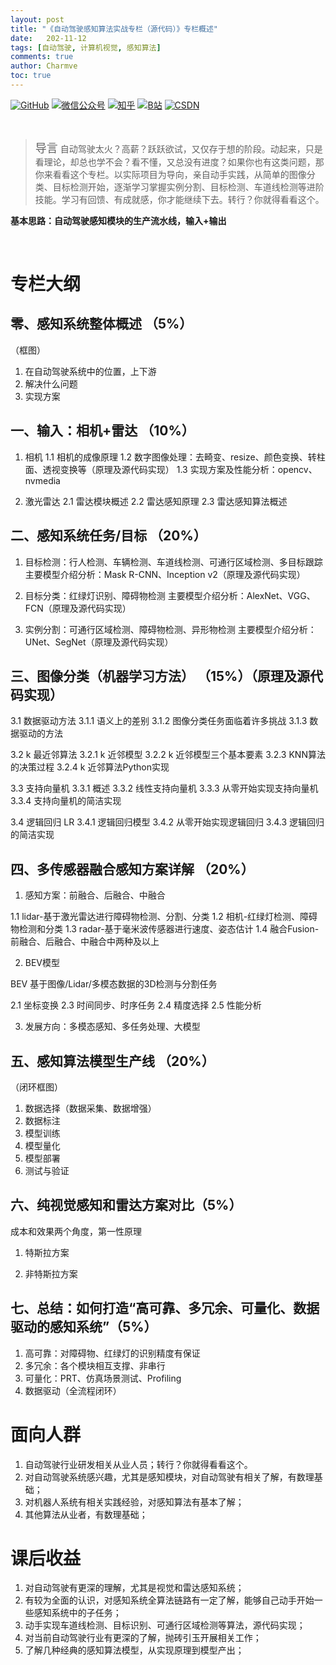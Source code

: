```yaml
---
layout: post
title: "《自动驾驶感知算法实战专栏（源代码）》专栏概述"
date:   202-11-12
tags: [自动驾驶, 计算机视觉, 感知算法]
comments: true
author: Charmve
toc: true
---
```


<p align="left">
  <a href="https://github.com/Charmve"><img src="https://img.shields.io/badge/GitHub-@Charmve-000000.svg?logo=GitHub" alt="GitHub" target="_blank"></a> <a href="https://imgconvert.csdnimg.cn/aHR0cHM6Ly9tbWJpei5xcGljLmNuL21tYml6X3BuZy9aTmRoV05pYjNJUkIzZk5ldWVGZEQ4YnZ4cXlzbXRtRktUTGdFSXZOMUdnTHhDNXV0Y1VBZVJ0T0lJa0hTZTVnVGowamVtZUVOQTJJMHhiU0xjQ3VrVVEvNjQw?x-oss-process=image/format,png" target="_blank" ><img src="https://img.shields.io/badge/公众号-@迈微AI研习社-000000.svg?style=flat-square&amp;logo=WeChat" alt="微信公众号"/></a> <a href="https://www.zhihu.com/people/MaiweiE-com" target="_blank" ><img src="https://img.shields.io/badge/%E7%9F%A5%E4%B9%8E-@Charmve-000000.svg?style=flat-square&amp;logo=Zhihu" alt="知乎"/></a> <a href="https://space.bilibili.com/62079686" target="_blank"><img src="https://img.shields.io/badge/B站-@Charmve-000000.svg?style=flat-square&amp;logo=Bilibili" alt="B站"/></a> <a href="https://blog.csdn.net/Charmve" target="_blank"><img src="https://img.shields.io/badge/CSDN-@Charmve-000000.svg?style=flat-square&amp;logo=CSDN" alt="CSDN"/></a>
</p>

<br>

><font size = 4>导言</font>
>自动驾驶太火？高薪？跃跃欲试，又仅存于想的阶段。动起来，只是看理论，却总也学不会？看不懂，又总没有进度？如果你也有这类问题，那你来看看这个专栏。以实际项目为导向，亲自动手实践，从简单的图像分类、目标检测开始，逐渐学习掌握实例分割、目标检测、车道线检测等进阶技能。学习有回馈、有成就感，你才能继续下去。转行？你就得看看这个。

**基本思路：自动驾驶感知模块的生产流水线，输入+输出**

<br>

# 专栏大纲

## 零、感知系统整体概述 （5%）
（框图）

1. 在自动驾驶系统中的位置，上下游
2. 解决什么问题
3. 实现方案

## 一、输入：相机+雷达 （10%）
1. 相机
1.1 相机的成像原理
1.2 数字图像处理：去畸变、resize、颜色变换、转柱面、透视变换等（原理及源代码实现）
1.3 实现方案及性能分析：opencv、nvmedia

2. 激光雷达
2.1 雷达模块概述
2.2 雷达感知原理
2.3 雷达感知算法概述

## 二、感知系统任务/目标 （20%）
1. 目标检测：行人检测、车辆检测、车道线检测、可通行区域检测、多目标跟踪
主要模型介绍分析：Mask R-CNN、Inception v2（原理及源代码实现）

2. 目标分类：红绿灯识别、障碍物检测
主要模型介绍分析：AlexNet、VGG、FCN（原理及源代码实现）

3. 实例分割：可通行区域检测、障碍物检测、异形物检测
主要模型介绍分析：UNet、SegNet（原理及源代码实现）

## 三、图像分类（机器学习方法） （15%）（原理及源代码实现）
3.1 数据驱动方法
  3.1.1 语义上的差别
  3.1.2 图像分类任务面临着许多挑战
  3.1.3 数据驱动的方法

3.2 k 最近邻算法
  3.2.1 k 近邻模型
  3.2.2 k 近邻模型三个基本要素
  3.2.3 KNN算法的决策过程
  3.2.4 k 近邻算法Python实现

3.3 支持向量机
  3.3.1 概述
  3.3.2 线性支持向量机
  3.3.3 从零开始实现支持向量机
  3.3.4 支持向量机的简洁实现

3.4 逻辑回归 LR
  3.4.1 逻辑回归模型
  3.4.2 从零开始实现逻辑回归
  3.4.3 逻辑回归的简洁实现

## 四、多传感器融合感知方案详解 （20%）

1. 感知方案：前融合、后融合、中融合

1.1 lidar-基于激光雷达进行障碍物检测、分割、分类
1.2 相机-红绿灯检测、障碍物检测和分类
1.3 radar-基于毫米波传感器进行速度、姿态估计
1.4 融合Fusion-前融合、后融合、中融合中两种及以上

2. BEV模型

BEV 基于图像/Lidar/多模态数据的3D检测与分割任务

2.1 坐标变换
2.3 时间同步、时序任务
2.4 精度选择
2.5 性能分析

3. 发展方向：多模态感知、多任务处理、大模型

## 五、感知算法模型生产线 （20%）
（闭环框图）
1. 数据选择（数据采集、数据增强）
2. 数据标注
3. 模型训练
4. 模型量化
5. 模型部署
6. 测试与验证

## 六、纯视觉感知和雷达方案对比（5%）

成本和效果两个角度，第一性原理

1. 特斯拉方案

2. 非特斯拉方案

## 七、总结：如何打造“高可靠、多冗余、可量化、数据驱动的感知系统”（5%）

1. 高可靠：对障碍物、红绿灯的识别精度有保证
2. 多冗余：各个模块相互支撑、非串行
3. 可量化：PRT、仿真场景测试、Profiling
4. 数据驱动（全流程闭环）


# 面向人群

1. 自动驾驶行业研发相关从业人员；转行？你就得看看这个。
2. 对自动驾驶系统感兴趣，尤其是感知模块，对自动驾驶有相关了解，有数理基础；
3. 对机器人系统有相关实践经验，对感知算法有基本了解；
4. 其他算法从业者，有数理基础；

# 课后收益

1. 对自动驾驶有更深的理解，尤其是视觉和雷达感知系统；
2. 有较为全面的认识，对感知系统全算法链路有一定了解，能够自己动手开始一些感知系统中的子任务；
3. 动手实现车道线检测、目标识别、可通行区域检测等算法，源代码实现；
3. 对当前自动驾驶行业有更深的了解，抛砖引玉开展相关工作；
4. 了解几种经典的感知算法模型，从实现原理到模型产出；